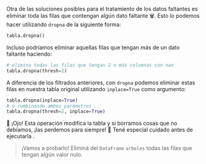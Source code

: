 Otra de las soluciones posibles para el tratamiento de los datos faltantes es eliminar toda las filas que contengan algún dato faltante 🗑️. Esto lo podemos hacer utilizando `dropna` de la siguiente forma:

```python
tabla.dropna()
```
Incluso podríamos eliminar aquellas filas que tengan más de un dato faltante  haciendo:

```python
# elimina todas las filas que tengan 2 o más columnas con nan
tabla.dropna(thresh=2) 
```

A diferencia de los filtrados anteriores, con `dropna` podemos eliminar estas filas en nuestra tabla original utilizando `inplace=True` como argumento:

```python
tabla.dropna(inplace=True)
# o combinando ambos parámetros
tabla.dropna(thresh=2, inplace=True)
```

👀 ¡Ojo! Esta operación modifica la tabla y si borramos cosas que no debíamos, ¡las perdemos para siempre! 🥺 Tené especial cuidado antes de ejecutarla . 

> ¡Vamos a probarlo! Eliminá del `DataFrame` `arboles` todas las filas que tengan algún valor nulo. 
